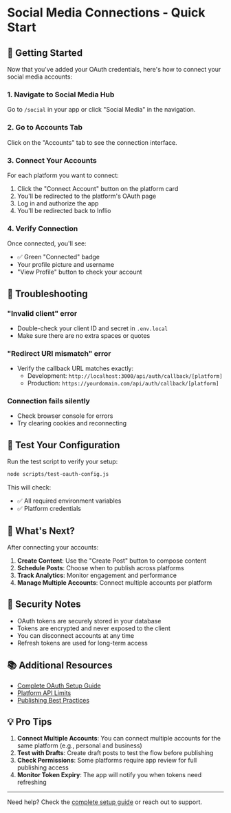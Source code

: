 # Social Media Connections - Quick Start

## 🚀 Getting Started

Now that you've added your OAuth credentials, here's how to connect your social media accounts:

### 1. Navigate to Social Media Hub
Go to `/social` in your app or click "Social Media" in the navigation.

### 2. Go to Accounts Tab
Click on the "Accounts" tab to see the connection interface.

### 3. Connect Your Accounts
For each platform you want to connect:
1. Click the "Connect Account" button on the platform card
2. You'll be redirected to the platform's OAuth page
3. Log in and authorize the app
4. You'll be redirected back to Inflio

### 4. Verify Connection
Once connected, you'll see:
- ✅ Green "Connected" badge
- Your profile picture and username
- "View Profile" button to check your account

## 🔧 Troubleshooting

### "Invalid client" error
- Double-check your client ID and secret in `.env.local`
- Make sure there are no extra spaces or quotes

### "Redirect URI mismatch" error
- Verify the callback URL matches exactly:
  - Development: `http://localhost:3000/api/auth/callback/[platform]`
  - Production: `https://yourdomain.com/api/auth/callback/[platform]`

### Connection fails silently
- Check browser console for errors
- Try clearing cookies and reconnecting

## 📝 Test Your Configuration

Run the test script to verify your setup:

```bash
node scripts/test-oauth-config.js
```

This will check:
- ✅ All required environment variables
- ✅ Platform credentials

## 🎯 What's Next?

After connecting your accounts:

1. **Create Content**: Use the "Create Post" button to compose content
2. **Schedule Posts**: Choose when to publish across platforms
3. **Track Analytics**: Monitor engagement and performance
4. **Manage Multiple Accounts**: Connect multiple accounts per platform

## 🔐 Security Notes

- OAuth tokens are securely stored in your database
- Tokens are encrypted and never exposed to the client
- You can disconnect accounts at any time
- Refresh tokens are used for long-term access

## 📚 Additional Resources

- [Complete OAuth Setup Guide](./social-oauth-complete-guide.md)
- [Platform API Limits](../api/platform-limits.md)
- [Publishing Best Practices](./publishing-best-practices.md)

## 💡 Pro Tips

1. **Connect Multiple Accounts**: You can connect multiple accounts for the same platform (e.g., personal and business)
2. **Test with Drafts**: Create draft posts to test the flow before publishing
3. **Check Permissions**: Some platforms require app review for full publishing access
4. **Monitor Token Expiry**: The app will notify you when tokens need refreshing

---

Need help? Check the [complete setup guide](./social-oauth-complete-guide.md) or reach out to support. 